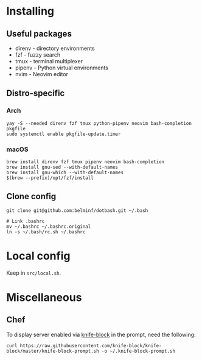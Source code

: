 # Installing

## Useful packages
* direnv - directory environments
* fzf - fuzzy search
* tmux - terminal multiplexer
* pipenv - Python virtual environments
* nvim - Neovim editor

## Distro-specific
### Arch
```
yay -S --needed direnv fzf tmux python-pipenv neovim bash-completion pkgfile
sudo systemctl enable pkgfile-update.timer
```

### macOS
```
brew install direnv fzf tmux pipenv neovim bash-completion
brew install gnu-sed --with-default-names
brew install gnu-which --with-default-names
$(brew --prefix)/opt/fzf/install
```
## Clone config
```
git clone git@github.com:belminf/dotbash.git ~/.bash

# Link .bashrc
mv ~/.bashrc ~/.bashrc.original
ln -s ~/.bash/rc.sh ~/.bashrc
```

# Local config
Keep in `src/local.sh`.

# Miscellaneous
## Chef
To display server enabled via [knife-block](https://github.com/knife-block/knife-block) in the prompt, need the following:

```
curl https://raw.githubusercontent.com/knife-block/knife-block/master/knife-block-prompt.sh -o ~/.knife-block-prompt.sh
```
